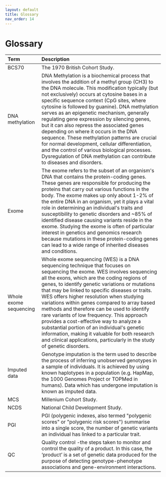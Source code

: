 ```yaml
---
layout: default
title: Glossary
nav_order: 14
---
```


# **Glossary** 

| Term      | Description  |
| :---            |      :---      |  
| BCS70 | The 1970 British Cohort Study. | 
| DNA methylation | DNA Methylation is a biochemical process that involves the addition of a methyl group (CH3) to the DNA molecule. This modification typically (but not exclusively) occurs at cytosine bases in a specific sequence context (CpG sites, where cytosine is followed by guanine). DNA methylation serves as an epigenetic mechanism, generally regulating gene expression by silencing genes, but it can also repress the associated genes depending on where it occurs in the DNA sequence. These methylation patterns are crucial for normal development, cellular differentiation, and the control of various biological processes. Dysregulation of DNA methylation can contribute to diseases and disorders.|
|Exome|The exome refers to the subset of an organism's DNA that contains the protein-coding genes. These genes are responsible for producing the proteins that carry out various functions in the body. The exome makes up only about 1-2% of the entire DNA in an organism, yet it plays a vital role in determining an individual's traits and susceptibility to genetic disorders and ~85% of identified disease causing variants reside in the exome. Studying the exome is often of particular interest in genetics and genomics research because mutations in these protein-coding genes can lead to a wide range of inherited diseases and conditions.|
| Whole exome sequencing |Whole exome sequencing (WES) is a DNA sequencing technique that focuses on sequencing the exome. WES involves sequencing all the exons, which are the coding regions of genes, to identify genetic variations or mutations that may be linked to specific diseases or traits. WES offers higher resolution when studying variations within genes compared to array based methods and therefore can be used to identify rare variants of low frequency. This approach provides a cost-effective way to analyze a substantial portion of an individual's genetic information, making it valuable for both research and clinical applications, particularly in the study of genetic disorders.|
| Imputed data| Genotype imputation is the term used to describe the process of inferring unobserved genotypes in a sample of individuals. It is achieved by using known haplotypes in a population (e.g. HapMap, the 1000 Genomes Project or TOPMed in humans). Data which has undergone imputation is known as imputed data. | 
| MCS        | Millenium Cohort Study.
| NCDS      | National Child Development Study.   |
| PGI |  PGI (polygenic indexes, also termed "polygenic scores" or "polygenic risk scores") summarise into a single score, the number of genetic variants an individual has linked to a particular trait.  | 
|QC | Quality control -the steps taken to monitor and control the quality of a product. In this case, the ‘product’ is a set of genetic data produced for the purpose of detecting genotype-phenotype associations and gene-environment interactions. | 
